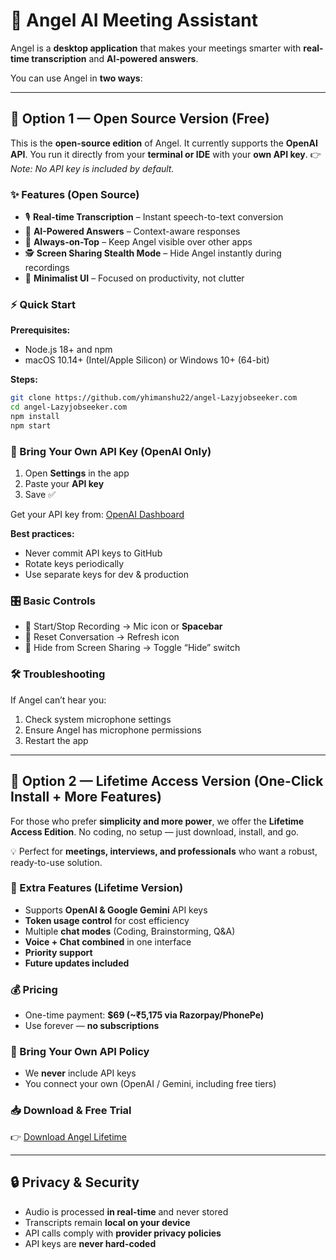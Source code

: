 # 🚀 Angel AI Meeting Assistant

Angel is a **desktop application** that makes your meetings smarter with **real-time transcription** and **AI-powered answers**.

You can use Angel in **two ways**:

---

## 🔹 Option 1 — Open Source Version (Free)

This is the **open-source edition** of Angel.
It currently supports the **OpenAI API**.
You run it directly from your **terminal or IDE** with your **own API key**.
👉 *Note: No API key is included by default.*

### ✨ Features (Open Source)

* 🎙 **Real-time Transcription** – Instant speech-to-text conversion
* 🤖 **AI-Powered Answers** – Context-aware responses
* 📌 **Always-on-Top** – Keep Angel visible over other apps
* 🕵️ **Screen Sharing Stealth Mode** – Hide Angel instantly during recordings
* 🧩 **Minimalist UI** – Focused on productivity, not clutter

### ⚡ Quick Start

**Prerequisites:**

* Node.js 18+ and npm
* macOS 10.14+ (Intel/Apple Silicon) or Windows 10+ (64-bit)

**Steps:**

```bash
git clone https://github.com/yhimanshu22/angel-Lazyjobseeker.com
cd angel-Lazyjobseeker.com
npm install
npm start
```

### 🔑 Bring Your Own API Key (OpenAI Only)

1. Open **Settings** in the app
2. Paste your **API key**
3. Save ✅

Get your API key from: [OpenAI Dashboard](https://platform.openai.com/account/api-keys)

**Best practices:**

* Never commit API keys to GitHub
* Rotate keys periodically
* Use separate keys for dev & production

### 🎛 Basic Controls

* 🎤 Start/Stop Recording → Mic icon or **Spacebar**
* 🔄 Reset Conversation → Refresh icon
* 👻 Hide from Screen Sharing → Toggle “Hide” switch

### 🛠 Troubleshooting

If Angel can’t hear you:

1. Check system microphone settings
2. Ensure Angel has microphone permissions
3. Restart the app

---

## 🔹 Option 2 — Lifetime Access Version (One-Click Install + More Features)

For those who prefer **simplicity and more power**, we offer the **Lifetime Access Edition**.
No coding, no setup — just download, install, and go.

💡 Perfect for **meetings, interviews, and professionals** who want a robust, ready-to-use solution.

### 💎 Extra Features (Lifetime Version)

* Supports **OpenAI & Google Gemini** API keys
* **Token usage control** for cost efficiency
* Multiple **chat modes** (Coding, Brainstorming, Q\&A)
* **Voice + Chat combined** in one interface
* **Priority support**
* **Future updates included**

### 💰 Pricing

* One-time payment: **\$69 (\~₹5,175 via Razorpay/PhonePe)**
* Use forever — **no subscriptions**

### 📜 Bring Your Own API Policy

* We **never** include API keys
* You connect your own (OpenAI / Gemini, including free tiers)

### 📥 Download & Free Trial

👉 [Download Angel Lifetime](https://lazyjobseeker.com/angel-lifetime)

---

## 🔒 Privacy & Security

* Audio is processed **in real-time** and never stored
* Transcripts remain **local on your device**
* API calls comply with **provider privacy policies**
* API keys are **never hard-coded**
